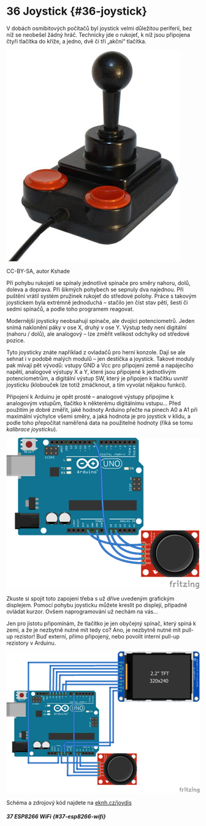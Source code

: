 # 36 Joystick {#36-joystick}

V dobách osmibitových počítačů byl joystick velmi důležitou periferií, bez níž se neobešel žádný hráč. Technicky jde o rukojeť, k níž jsou připojena čtyři tlačítka do kříže, a jedno, dvě či tři „akční“ tlačítka.

![392-1.jpeg](./images/00003.jpeg)

CC-BY-SA, autor Kshade

Při pohybu rukojetí se spínaly jednotlivé spínače pro směry nahoru, dolů, doleva a doprava. Při šikmých pohybech se sepnuly dva najednou. Při puštění vrátil systém pružinek rukojeť do středové polohy. Práce s takovým joystickem byla extrémně jednoduchá – stačilo jen číst stav pěti, šesti či sedmi spínačů, a podle toho programem reagovat.

Modernější joysticky neobsahují spínače, ale dvojici potenciometrů. Jeden snímá naklonění páky v ose X, druhý v ose Y. Výstup tedy není digitální (nahoru / dolů), ale analogový – lze změřit velikost odchylky od středové pozice.

Tyto joysticky znáte například z ovladačů pro herní konzole. Dají se ale sehnat i v podobě malých modulů – jen destička a joystick. Takové moduly pak mívají pět vývodů: vstupy GND a Vcc pro připojení země a napájecího napětí, analogové výstupy X a Y, které jsou připojené k jednotlivým potenciometrům, a digitální výstup SW, který je připojen k tlačítku uvnitř joysticku (klobouček lze totiž zmáčknout, a tím vyvolat nějakou funkci).

Připojení k Arduinu je opět prosté – analogové výstupy připojíme k analogovým vstupům, tlačítko k některému digitálnímu vstupu… Před použitím je dobré změřit, jaké hodnoty Arduino přečte na pinech A0 a A1 při maximální výchylce všemi směry, a jaká hodnota je pro joystick v klidu, a podle toho přepočítat naměřená data na použitelné hodnoty (říká se tomu _kalibrace joysticku_).

![393-1.png](./images/000327.png)

Zkuste si spojit toto zapojení třeba s už dříve uvedeným grafickým displejem. Pomocí pohybu joysticku můžete kreslit po displeji, případně ovládat kurzor. Ovšem naprogramování už nechám na vás…

Jen pro jistotu připomínám, že tlačítko je jen obyčejný spínač, který spíná k zemi, a že je nezbytně nutné mít tedy co? Ano, je nezbytně nutné mít pull-up rezistor! Buď externí, přímo připojený, nebo povolit interní pull-up rezistory v Arduinu.

![394-1.png](./images/000021.png)

Schéma a zdrojový kód najdete na [eknh.cz/joydis](https://eknh.cz/joydis)

##### 37 ESP8266 WiFi {#37-esp8266-wifi}
